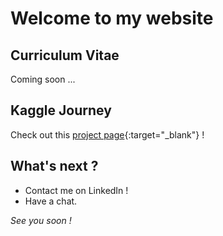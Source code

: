 
# Welcome to my website

## Curriculum Vitae

Coming soon ...

## Kaggle Journey

Check out this [project page](https://albansteff.github.io/subpage){:target="_blank"} !

## What's next ?

- Contact me on LinkedIn !
- Have a chat.

*See you soon !*
